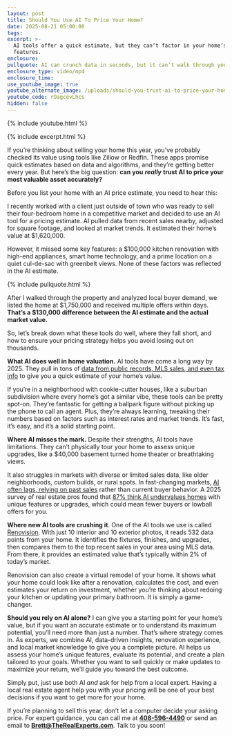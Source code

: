 ```yaml
---
layout: post
title: Should You Use AI To Price Your Home?
date: 2025-08-21 05:00:00
tags:
excerpt: >-
  AI tools offer a quick estimate, but they can’t factor in your home’s unique
  features.
enclosure:
pullquote: AI can crunch data in seconds, but it can’t walk through your house.
enclosure_type: video/mp4
enclosure_time:
use_youtube_image: true
youtube_alternate_image: /uploads/should-you-trust-ai-to-price-your-home-in-2025-2.jpg
youtube_code: rOagcevLhcs
hidden: false
---
```

{% include youtube.html %}

{% include excerpt.html %}

If you’re thinking about selling your home this year, you’ve probably checked its value using tools like Zillow or Redfin. These apps promise quick estimates based on data and algorithms, and they’re getting better every year. But here’s the big question: **can you** ***really*** **trust AI to price your most valuable asset accurately?**

Before you list your home with an AI price estimate, you need to hear this:

I recently worked with a client just outside of town who was ready to sell their four-bedroom home in a competitive market and decided to use an AI tool for a pricing estimate. AI pulled data from recent sales nearby, adjusted for square footage, and looked at market trends. It estimated their home’s value at $1,620,000.

However, it missed some key features: a $100,000 kitchen renovation with high-end appliances, smart home technology, and a prime location on a quiet cul-de-sac with greenbelt views. None of these factors was reflected in the AI estimate.

{% include pullquote.html %}

After I walked through the property and analyzed local buyer demand, we listed the home at $1,750,000 and received multiple offers within days. **That’s a $130,000 difference between the AI estimate and the actual market value.**

So, let’s break down what these tools do well, where they fall short, and how to ensure your pricing strategy helps you avoid losing out on thousands.

**What AI does well in home valuation.** AI tools have come a long way by 2025. They pull in tons of [data from public records, MLS sales, and even tax info](https://www.riskwire.com/how-ai-is-transforming-property-valuation/) to give you a quick estimate of your home’s value.

If you’re in a neighborhood with cookie-cutter houses, like a suburban subdivision where every home’s got a similar vibe, these tools can be pretty spot-on. They’re fantastic for getting a ballpark figure without picking up the phone to call an agent. Plus, they’re always learning, tweaking their numbers based on factors such as interest rates and market trends. It’s fast, it’s easy, and it’s a solid starting point.

**Where AI misses the mark.** Despite their strengths, AI tools have limitations. They can’t physically tour your home to assess unique upgrades, like a $40,000 basement turned home theater or breathtaking views.

It also struggles in markets with diverse or limited sales data, like older neighborhoods, custom builds, or rural spots. In fast-changing markets, [AI often lags, relying on past sales](https://www.housematch.com/blog/2024/2/9/zestimate-vs-cma-why-the-cma-wins-every-time) rather than current buyer behavior. A 2025 survey of real estate pros found that [87% think AI undervalues homes](https://bridgingandcommercial.co.uk/article/21466/90-of-estate-agents-believe-avms-undervalue-properties-says-alto) with unique features or upgrades, which could mean fewer buyers or lowball offers for you.

**Where new AI tools are crushing it**. One of the AI tools we use is called [Renovision](https://renovision.studio/). With just 10 interior and 10 exterior photos, it reads 532 data points from your home. It identifies the fixtures, finishes, and upgrades, then compares them to the top recent sales in your area using MLS data. From there, it provides an estimated value that’s typically within 2% of today’s market.

Renovision can also create a virtual remodel of your home. It shows what your home could look like after a renovation, calculates the cost, and even estimates your return on investment, whether you’re thinking about redoing your kitchen or updating your primary bathroom. It is simply a game-changer.

**Should you rely on AI alone?** I can give you a starting point for your home’s value, but if you want an accurate estimate or to understand its maximum potential, you’ll need more than just a number. That’s where strategy comes in. As experts, we combine AI, data-driven insights, renovation experience, and local market knowledge to give you a complete picture. AI helps us assess your home’s unique features, evaluate its potential, and create a plan tailored to your goals. Whether you want to sell quickly or make updates to maximize your return, we’ll guide you toward the best outcome.

Simply put, just use both AI *and* ask for help from a local expert. Having a local real estate agent help you with your pricing will be one of your best decisions if you want to get more for your home.

If you’re planning to sell this year, don’t let a computer decide your asking price. For expert guidance, you can call me at **<u>408-596-4490</u>** or send an email to [**Brett@TheRealExperts.com**](mailto:Brett@TheRealExperts.com). Talk to you soon!